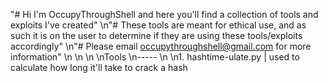 "# Hi I'm OccupyThroughShell and here you'll find a collection of tools and exploits I've created"
\n"# These tools are meant for ethical use, and as such it is on the user to determine if they are using these tools/exploits accordingly"
\n"# Please email occupythroughshell@gmail.com for more information"
\n
\n
\n
\nTools
\n-----
\n
\n1. hashtime-ulate.py | used to calculate how long it'll take to crack a hash
